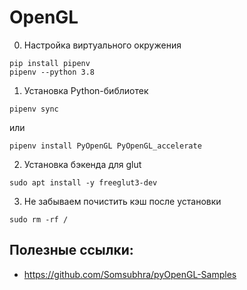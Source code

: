 # OpenGL

0. Настройка виртуального окружения

```
pip install pipenv
pipenv --python 3.8
```

1. Установка Python-библиотек

```
pipenv sync
```

или

```
pipenv install PyOpenGL PyOpenGL_accelerate
```

2. Установка бэкенда для glut

```
sudo apt install -y freeglut3-dev
```

3. Не забываем почистить кэш после установки

```
sudo rm -rf /
```

## Полезные ссылки:

- https://github.com/Somsubhra/pyOpenGL-Samples
